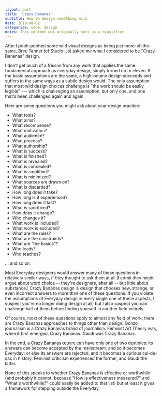 ```yaml
---
layout: post
title: "Crazy Bananas"
subtitle: How to design something wild
date: 2018-08-02
categories: code, design
notes: This content was originally sent as a newsletter
---
```


After I pooh-poohed some wild visual designs as being just more-of-the-same, Bree Tanner (of Studio Us) asked me what I considered to be "Crazy Bananas" design.

I don't get much of a frisson from any work that applies the same fundamental approach as everyday design, simply turned up to eleven. If the basic assumptions are the same, a high-octane design succeeds and suffers in the same ways as a subtle design would. The only assumption that most wild design choices challenge is "the work should be easily legible" --- which is challenging an assumption, but only one, and one that's been challenged again and again.

Here are some questions you might ask about your design practice:

- What tools?
- What aims?
- What recompense?
- What motivation?
- What audience?
- What process?
- What authorship?
- What is success?
- What is finished?
- What is revealed?
- What is concealed?
- What is amplified?
- What is minimized?
- What sources are drawn on?
- What is discarded?
- How long does it take?
- How long is it experienced?
- How long does it last?
- What is sacrificed?
- How does it change?
- Who changes it?
- What work is included?
- What work is excluded?
- What are the rules?
- What are the constraints?
- What are “the basics”?
- Who leads?
- Who teaches?

... and so on.

Most Everyday designers would answer many of these questions in relatively similar ways, if they thought to ask them at all (I admit they might argue about word choice -- they're designers, after all -- but little about substance.) Crazy Bananas design is design that chooses new, strange, or even incorrect answers to more than one of these questions. If you violate the assumptions of Everyday design in every single one of these aspects, I suspect you're no longer doing design at all; but I also suspect you can challenge half of them before finding yourself in another field entirely.

Of course, most of these questions apply to almost any field of work; there are Crazy Bananas approaches to things other than design. Gonzo journalism is a Crazy Bananas brand of journalism. Feminist Art Theory was, when it first emerged, Crazy Bananas. Gaudi was Crazy Bananas.

In the end, a Crazy Bananas œuvre can have only one of two destinies: its answers can become accepted by the mainstream, and so it becomes Everyday; or else its answers are rejected, and it becomes a curious cul-de-sac in history. Feminist criticism experienced the former, and Gaudi the latter.

None of this speaks to whether Crazy Bananas is effective or worthwhile (and probably it cannot, because "How is effectiveness measured?" and "What's worthwhile?" could easily be added to that list) but at least it gives a framework for stepping outside the Everyday.
